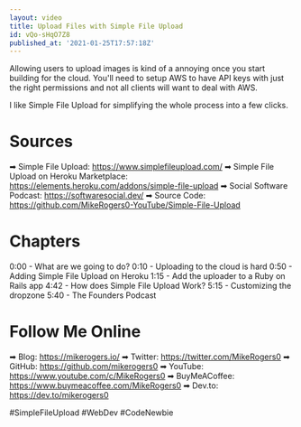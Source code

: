 ```yaml
---
layout: video
title: Upload Files with Simple File Upload
id: vQo-sHqO7Z8
published_at: '2021-01-25T17:57:18Z'
---
```

Allowing users to upload images is kind of a annoying once you start building for the cloud. You'll need to setup AWS to have API keys with just the right permissions and not all clients will want to deal with AWS.

I like Simple File Upload for simplifying the whole process into a few clicks.

# Sources

➡ Simple File Upload: https://www.simplefileupload.com/
➡ Simple File Upload on Heroku Marketplace: https://elements.heroku.com/addons/simple-file-upload
➡ Social Software Podcast: https://softwaresocial.dev/
➡ Source Code: https://github.com/MikeRogers0-YouTube/Simple-File-Upload

# Chapters

0:00 - What are we going to do?
0:10 - Uploading to the cloud is hard
0:50 - Adding Simple File Upload on Heroku
1:15 - Add the uploader to a Ruby on Rails app
4:42 - How does Simple File Upload Work?
5:15 - Customizing the dropzone
5:40 - The Founders Podcast

# Follow Me Online

➡ Blog: https://mikerogers.io/
➡ Twitter: https://twitter.com/MikeRogers0
➡ GitHub: https://github.com/mikerogers0
➡ YouTube: https://www.youtube.com/c/MikeRogers0
➡ BuyMeACoffee: https://www.buymeacoffee.com/MikeRogers0
➡ Dev.to: https://dev.to/mikerogers0

#SimpleFileUpload #WebDev #CodeNewbie